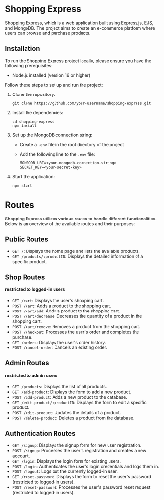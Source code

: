 # Shopping Express

Shopping Express, which is a web application built using Express.js, EJS, and MongoDB. The project aims to create an
e-commerce platform where users can browse and purchase products.

## Installation

To run the Shopping Express project locally, please ensure you have the following prerequisites:

- Node.js installed (version 16 or higher)

Follow these steps to set up and run the project:

1. Clone the repository:

   ```shell
   git clone https://github.com/your-username/shopping-express.git
    ```

2. Install the dependencies:

   ```shell
   cd shopping-express
   npm install
   ```

3. Set up the MongoDB connection string:

    - Create a `.env` file in the root directory of the project
    - Add the following line to the `.env` file:

      ```shell
      MONGODB_URI=<your-mongodb-connection-string>
      SECRET_KEY=<your-secret-key>
      ```

4. Start the application:

   ```shell
   npm start
   ```

# Routes

Shopping Express utilizes various routes to handle different functionalities. Below is an overview of the
available routes and their purposes:

## Public Routes

- `GET /`: Displays the home page and lists the available products.
- `GET /products/:productID`: Displays the detailed information of a specific product.

## Shop Routes

#### restricted to logged-in users

- `GET /cart`: Displays the user's shopping cart.
- `POST /cart`: Adds a product to the shopping cart.
- `POST /cart/add`: Adds a product to the shopping cart.
- `POST /cart/decrease`: Decreases the quantity of a product in the shopping cart.
- `POST /cart/remove`: Removes a product from the shopping cart.
- `POST /checkout`: Processes the user's order and completes the purchase.
- `GET /orders`: Displays the user's order history.
- `POST /cancel-order`: Cancels an existing order.

## Admin Routes

#### restricted to admin users

- `GET /products`: Displays the list of all products.
- `GET /add-product`: Displays the form to add a new product.
- `POST /add-product`: Adds a new product to the database.
- `GET /edit-product/:productID`: Displays the form to edit a specific product.
- `POST /edit-product`: Updates the details of a product.
- `POST /delete-product`: Deletes a product from the database.

## Authentication Routes

- `GET /signup`: Displays the signup form for new user registration.
- `POST /signup`: Processes the user's registration and creates a new account.
- `GET /login`: Displays the login form for existing users.
- `POST /login`: Authenticates the user's login credentials and logs them in.
- `POST /logout`: Logs out the currently logged-in user.
- `GET /reset-password`: Displays the form to reset the user's password (restricted to logged-in users).
- `POST /reset-password`: Processes the user's password reset request (restricted to logged-in users).
